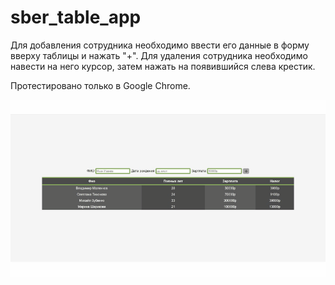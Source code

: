 # sber_table_app

Для добавления сотрудника необходимо ввести его данные в форму вверху таблицы и нажать "+".
Для удаления сотрудника необходимо навести на него курсор, затем нажать на появившийся слева крестик.

Протестировано только в Google Chrome.

![sber_demo](https://github.com/oOFaYOo/sber/blob/master/public/demo.gif)
